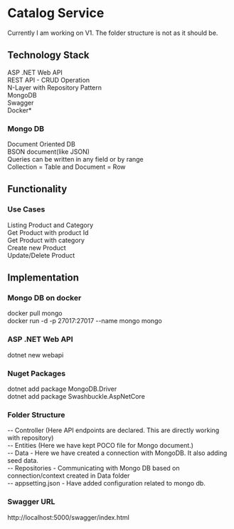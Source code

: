 # Catalog Service
Currently I am working on V1. The folder structure is not as it should be.

## Technology Stack
ASP .NET Web API  
REST API - CRUD Operation  
N-Layer with Repository Pattern  
MongoDB  
Swagger  
Docker*

### Mongo DB
Document Oriented DB  
BSON document(like JSON)  
Queries can be written in any field or by range  
Collection = Table and Document = Row

## Functionality
### Use Cases
Listing Product and Category  
Get Product with product Id  
Get Product with category  
Create new Product  
Update/Delete Product  

## Implementation
### Mongo DB on docker
docker pull mongo  
docker run -d -p 27017:27017 --name mongo mongo

### ASP .NET Web API
dotnet new webapi

### Nuget Packages
dotnet add package MongoDB.Driver  
dotnet add package Swashbuckle.AspNetCore

### Folder Structure
-- Controller (Here API endpoints are declared. This are directly working with repository)  
-- Entities (Here we have kept POCO file for Mongo document.)  
-- Data - Here we have created a connection with MongoDB. It also adding seed data.  
-- Repositories - Communicating with Mongo DB based on connection/context created in Data folder  
-- appsetting.json - Have added configuration related to mongo db.

### Swagger URL
http://localhost:5000/swagger/index.html